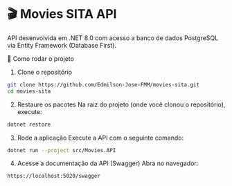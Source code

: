 # 🎬 Movies SITA API
API desenvolvida em .NET 8.0 com acesso a banco de dados PostgreSQL via Entity Framework (Database First).

🚀 Como rodar o projeto
1. Clone o repositório
 ```bash
 git clone https://github.com/Edmilson-Jose-FMM/movies-sita.git
 cd movies-sita
```
2. Restaure os pacotes
Na raiz do projeto (onde você clonou o repositório), execute:
```bash
dotnet restore
```
3. Rode a aplicação
Execute a API com o seguinte comando:
 ```bash
 dotnet run --project src/Movies.API
 ```
4. Acesse a documentação da API (Swagger)
Abra no navegador:
 ```bash
 https://localhost:5020/swagger
 ```
